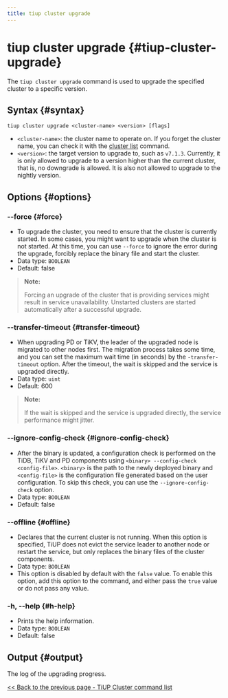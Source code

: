 ```yaml
---
title: tiup cluster upgrade
---
```


# tiup cluster upgrade {#tiup-cluster-upgrade}

The `tiup cluster upgrade` command is used to upgrade the specified cluster to a specific version.

## Syntax {#syntax}

```shell
tiup cluster upgrade <cluster-name> <version> [flags]
```

-   `<cluster-name>`: the cluster name to operate on. If you forget the cluster name, you can check it with the [cluster list](/tiup/tiup-component-cluster-list.md) command.
-   `<version>`: the target version to upgrade to, such as `v7.1.3`. Currently, it is only allowed to upgrade to a version higher than the current cluster, that is, no downgrade is allowed. It is also not allowed to upgrade to the nightly version.

## Options {#options}

### --force {#force}

-   To upgrade the cluster, you need to ensure that the cluster is currently started. In some cases, you might want to upgrade when the cluster is not started. At this time, you can use `--force` to ignore the error during the upgrade, forcibly replace the binary file and start the cluster.
-   Data type: `BOOLEAN`
-   Default: false

> **Note:**
>
> Forcing an upgrade of the cluster that is providing services might result in service unavailability. Unstarted clusters are started automatically after a successful upgrade.

### --transfer-timeout {#transfer-timeout}

-   When upgrading PD or TiKV, the leader of the upgraded node is migrated to other nodes first. The migration process takes some time, and you can set the maximum wait time (in seconds) by the `-transfer-timeout` option. After the timeout, the wait is skipped and the service is upgraded directly.
-   Data type: `uint`
-   Default: 600

> **Note:**
>
> If the wait is skipped and the service is upgraded directly, the service performance might jitter.

### --ignore-config-check {#ignore-config-check}

-   After the binary is updated, a configuration check is performed on the TiDB, TiKV and PD components using `<binary> --config-check <config-file>`. `<binary>` is the path to the newly deployed binary and `<config-file>` is the configuration file generated based on the user configuration. To skip this check, you can use the `--ignore-config-check` option.
-   Data type: `BOOLEAN`
-   Default: false

### --offline {#offline}

-   Declares that the current cluster is not running. When this option is specified, TiUP does not evict the service leader to another node or restart the service, but only replaces the binary files of the cluster components.
-   Data type: `BOOLEAN`
-   This option is disabled by default with the `false` value. To enable this option, add this option to the command, and either pass the `true` value or do not pass any value.

### -h, --help {#h-help}

-   Prints the help information.
-   Data type: `BOOLEAN`
-   Default: false

## Output {#output}

The log of the upgrading progress.

[&#x3C;&#x3C; Back to the previous page - TiUP Cluster command list](/tiup/tiup-component-cluster.md#command-list)
